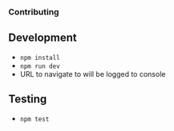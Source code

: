 ### Contributing

## Development

- `npm install`
- `npm run dev`
- URL to navigate to will be logged to console

## Testing

- `npm test`
